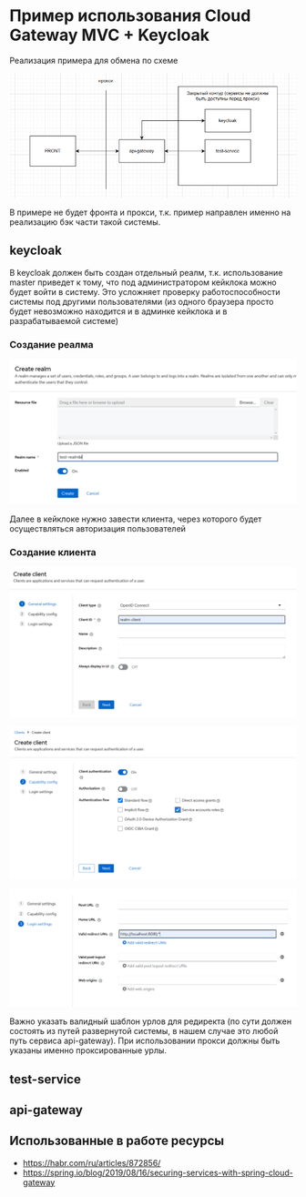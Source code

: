 # Пример использования Cloud Gateway MVC + Keycloak

Реализация примера для обмена по схеме

![img.png](img/schema.png)

В примере не будет фронта и прокси, т.к. пример направлен именно на реализацию бэк части такой системы.

## keycloak

В keycloak должен быть создан отдельный реалм, 
т.к. использование master приведет к тому, что под администратором кейклока можно будет войти в систему.
Это усложняет проверку работоспособности системы под другими пользователями 
(из одного браузера просто будет невозможно находится и в админке кейклока и в разрабатываемой системе)

### Создание реалма
![img.png](img/realm.png)

Далее в кейклоке нужно завести клиента, через которого будет осуществляться авторизация пользователей

### Создание клиента
![img_1.png](img/client-general.png)

![img_2.png](img/client-capability.png)

![img_3.png](img/client-urls.png)

Важно указать валидный шаблон урлов для редиректа (по сути должен состоять из путей развернутой системы, 
в нашем случае это любой путь сервиса api-gateway). 
При использовании прокси должны быть указаны именно проксированные урлы.

## test-service

## api-gateway

## Использованные в работе ресурсы

- https://habr.com/ru/articles/872856/
- https://spring.io/blog/2019/08/16/securing-services-with-spring-cloud-gateway

